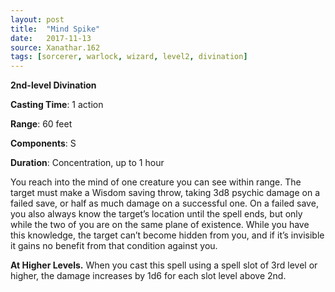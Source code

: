 ```yaml
---
layout: post
title:  "Mind Spike"
date:   2017-11-13
source: Xanathar.162
tags: [sorcerer, warlock, wizard, level2, divination]
---
```


**2nd-level Divination**

**Casting Time**: 1 action

**Range**: 60 feet

**Components**: S

**Duration**: Concentration, up to 1 hour

You reach into the mind of one creature you can see within range. The target must make a Wisdom saving throw, taking 3d8 psychic damage on a failed save, or half as much damage on a successful one. On a failed save, you also always know the target’s location until the spell ends, but only while the two of you are on the same plane of existence. While you have this knowledge, the target can’t become hidden from you, and if it’s invisible it gains no benefit from that condition against you. 

**At Higher Levels.** When you cast this spell using a spell slot of 3rd level or higher, the damage increases by 1d6 for each slot level above 2nd.

